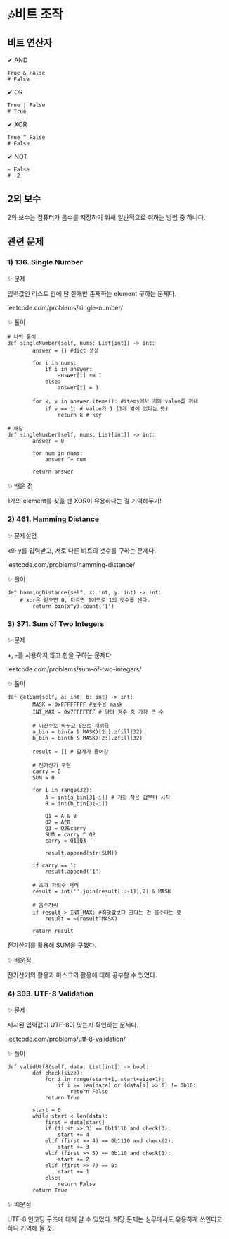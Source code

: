 # 🎶비트 조작
## 비트 연산자

✔ AND
```
True & False
# False
```

✔ OR
```
True | False
# True
```

✔ XOR
```
True ^ False
# False
```

✔ NOT
```
~ False
# -2
```
## 2의 보수
2의 보수는 컴퓨터가 음수를 저장하기 위해 일반적으로 취하는 방법 중 하나다.

## 관련 문제

### 1) 136. Single Number
✨ 문제

입력값인 리스트 안에 단 한개만 존재하는 element 구하는 문제다.

leetcode.com/problems/single-number/

✨ 풀이
```
# 나의 풀이
def singleNumber(self, nums: List[int]) -> int:
        answer = {} #dict 생성
        
        for i in nums: 
            if i in answer:
                answer[i] += 1
            else:
                answer[i] = 1
        
        for k, v in answer.items(): #items에서 키와 value를 꺼내
            if v == 1: # value가 1 (1개 밖에 없다는 뜻)
                return k # key
```
```
# 해답 
def singleNumber(self, nums: List[int]) -> int:
        answer = 0

        for num in nums:
            answer ^= num
            
        return answer
```
✨ 배운 점

1개의 element를 찾을 땐 XOR이 유용하다는 걸 기억해두기!


### 2) 461. Hamming Distance
✨ 문제설명

x와 y를 입력받고, 서로 다른 비트의 갯수를 구하는 문제다. 

leetcode.com/problems/hamming-distance/

✨ 풀이
```
def hammingDistance(self, x: int, y: int) -> int:
	# xor은 같으면 0, 다르면 1이므로 1의 갯수를 센다.
        return bin(x^y).count('1') 
```



### 3) 371. Sum of Two Integers
✨ 문제

+, -를 사용하지 않고 합을 구하는 문제다.

leetcode.com/problems/sum-of-two-integers/

✨ 풀이
```
def getSum(self, a: int, b: int) -> int:
        MASK = 0xFFFFFFFF #보수용 mask
        INT_MAX = 0x7FFFFFFF # 양의 정수 중 가장 큰 수
        
        # 이진수로 바꾸고 0으로 채워줌
        a_bin = bin(a & MASK)[2:].zfill(32)
        b_bin = bin(b & MASK)[2:].zfill(32)
        
        result = [] # 합계가 들어감
        
        # 전가산기 구현
        carry = 0
        SUM = 0
        
        for i in range(32):
            A = int(a_bin[31-i]) # 가장 작은 값부터 시작
            B = int(b_bin[31-i])
            
            Q1 = A & B
            Q2 = A^B
            Q3 = Q2&carry
            SUM = carry ^ Q2
            carry = Q1|Q3
            
            result.append(str(SUM))
            
        if carry == 1:
            result.append('1')
        
        # 초과 자릿수 처리 
        result = int(''.join(result[::-1]),2) & MASK 
        
        # 음수처리
        if result > INT_MAX: #최댓값보다 크다는 건 음수라는 뜻
            result = ~(result^MASK)
        
        return result
```
전가산기를 활용해 SUM을 구했다. 

✨ 배운점

전가산기의 활용과 마스크의 활용에 대해 공부할 수 있었다.

### 4) 393. UTF-8 Validation
✨ 문제

제시된 입력값이 UTF-8이 맞는지 확인하는 문제다.

leetcode.com/problems/utf-8-validation/

✨ 풀이
```
def validUtf8(self, data: List[int]) -> bool:
        def check(size):
            for i in range(start+1, start+size+1):
                if i >= len(data) or (data[i] >> 6) != 0b10:
                    return False
            return True
        
        start = 0
        while start < len(data):
            first = data[start]
            if (first >> 3) == 0b11110 and check(3):
                start += 4
            elif (first >> 4) == 0b1110 and check(2):
                start += 3
            elif (first >> 5) == 0b110 and check(1):
                start += 2
            elif (first >> 7) == 0:
                start += 1
            else:
                return False
        return True
```

✨ 배운점

UTF-8 인코딩 구조에 대해 알 수 있었다. 해당 문제는 실무에서도 유용하게 쓰인다고 하니 기억해 둘 것!

